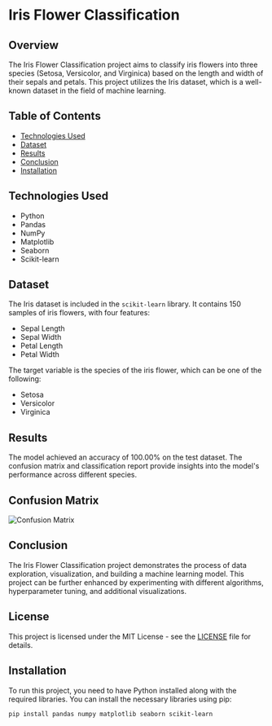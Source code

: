 # Iris Flower Classification

## Overview
The Iris Flower Classification project aims to classify iris flowers into three species (Setosa, Versicolor, and Virginica) based on the length and width of their sepals and petals. This project utilizes the Iris dataset, which is a well-known dataset in the field of machine learning.

## Table of Contents
- [Technologies Used](#technologies-used)
- [Dataset](#dataset)
- [Results](#results)
- [Conclusion](#conclusion)
- [Installation](#installation)

## Technologies Used
- Python
- Pandas
- NumPy
- Matplotlib
- Seaborn
- Scikit-learn

## Dataset
The Iris dataset is included in the `scikit-learn` library. It contains 150 samples of iris flowers, with four features:
- Sepal Length
- Sepal Width
- Petal Length
- Petal Width

The target variable is the species of the iris flower, which can be one of the following:
- Setosa
- Versicolor
- Virginica

## Results
The model achieved an accuracy of 100.00% on the test dataset. The confusion matrix and classification report provide insights into the model's performance across different species.

## Confusion Matrix

![Confusion Matrix](https://github.com/user-attachments/assets/75bdb413-4031-4c26-8068-83a7d77ade2c)


## Conclusion
The Iris Flower Classification project demonstrates the process of data exploration, visualization, and building a machine learning model. This project can be further enhanced by experimenting with different algorithms, hyperparameter tuning, and additional visualizations.

## License
This project is licensed under the MIT License - see the [LICENSE](https://github.com/Samuelson777/Iris-Flower-Classification/blob/main/LICENSE) file for details.

## Installation
To run this project, you need to have Python installed along with the required libraries. You can install the necessary libraries using pip:

```bash
pip install pandas numpy matplotlib seaborn scikit-learn
